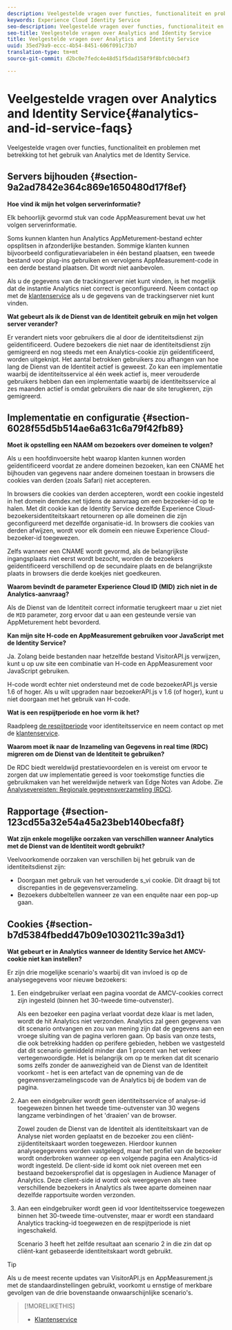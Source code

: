 ```yaml
---
description: Veelgestelde vragen over functies, functionaliteit en problemen met betrekking tot het gebruik van Analytics met de Experience Cloud Identity Service.
keywords: Experience Cloud Identity Service
seo-description: Veelgestelde vragen over functies, functionaliteit en problemen met betrekking tot het gebruik van Analytics met de Identity Service.
seo-title: Veelgestelde vragen over Analytics and Identity Service
title: Veelgestelde vragen over Analytics and Identity Service
uuid: 35ed79a9-eccc-4b54-8451-606f091c73b7
translation-type: tm+mt
source-git-commit: d2bc0e7fedc4e48d51f5dad158f9f8bfcb0cb4f3

---
```



# Veelgestelde vragen over Analytics and Identity Service{#analytics-and-id-service-faqs}

Veelgestelde vragen over functies, functionaliteit en problemen met betrekking tot het gebruik van Analytics met de Identity Service.

## Servers bijhouden {#section-9a2ad7842e364c869e1650480d17f8ef}

**Hoe vind ik mijn het volgen serverinformatie?**

Elk behoorlijk gevormd stuk van code AppMeasurement bevat uw het volgen serverinformatie.

Soms kunnen klanten hun Analytics AppMeturement-bestand echter opsplitsen in afzonderlijke bestanden. Sommige klanten kunnen bijvoorbeeld configuratievariabelen in één bestand plaatsen, een tweede bestand voor plug-ins gebruiken en vervolgens AppMeasurement-code in een derde bestand plaatsen. Dit wordt niet aanbevolen.

Als u de gegevens van de trackingserver niet kunt vinden, is het mogelijk dat de instantie Analytics niet correct is geconfigureerd. Neem contact op met de [klantenservice](https://helpx.adobe.com/marketing-cloud/contact-support.html) als u de gegevens van de trackingserver niet kunt vinden.

**Wat gebeurt als ik de Dienst van de Identiteit gebruik en mijn het volgen server verander?**

Er verandert niets voor gebruikers die al door de identiteitsdienst zijn geïdentificeerd. Oudere bezoekers die niet naar de identiteitsdienst zijn gemigreerd en nog steeds met een Analytics-cookie zijn geïdentificeerd, worden uitgeknipt. Het aantal betrokken gebruikers zou afhangen van hoe lang de Dienst van de Identiteit actief is geweest. Zo kan een implementatie waarbij de identiteitsservice al één week actief is, meer verouderde gebruikers hebben dan een implementatie waarbij de identiteitsservice al zes maanden actief is omdat gebruikers die naar de site terugkeren, zijn gemigreerd.

## Implementatie en configuratie {#section-6028f55d5b514ae6a631c6a79f42fb89}

**Moet ik opstelling een NAAM om bezoekers over domeinen te volgen?**

Als u een hoofdinvoersite hebt waarop klanten kunnen worden geïdentificeerd voordat ze andere domeinen bezoeken, kan een CNAME het bijhouden van gegevens naar andere domeinen toestaan in browsers die cookies van derden (zoals Safari) niet accepteren.

In browsers die cookies van derden accepteren, wordt een cookie ingesteld in het domein [](https://docs.adobe.com/content/help/en/audience-manager/user-guide/reference/demdex-calls.html) demdex.net tijdens de aanvraag om een bezoeker-id op te halen. Met dit cookie kan de Identity Service dezelfde Experience Cloud-bezoekersidentiteitskaart retourneren op alle domeinen die zijn geconfigureerd met dezelfde organisatie-id. In browsers die cookies van derden afwijzen, wordt voor elk domein een nieuwe Experience Cloud-bezoeker-id toegewezen.

Zelfs wanneer een CNAME wordt gevormd, als de belangrijkste ingangsplaats niet eerst wordt bezocht, worden de bezoekers geïdentificeerd verschillend op de secundaire plaats en de belangrijkste plaats in browsers die derde koekjes niet goedkeuren.

**Waarom bevindt de parameter Experience Cloud ID (MID) zich niet in de Analytics-aanvraag?**

Als de Dienst van de Identiteit correct informatie terugkeert maar u ziet niet de `MID` parameter, zorg ervoor dat u aan een gesteunde versie van AppMeturement hebt bevorderd.

**Kan mijn site H-code en AppMeasurement gebruiken voor JavaScript met de Identity Service?**

Ja. Zolang beide bestanden naar hetzelfde bestand VisitorAPI.js verwijzen, kunt u op uw site een combinatie van H-code en AppMeasurement voor JavaScript gebruiken.

H-code wordt echter niet ondersteund met de code bezoekerAPI.js versie 1.6 of hoger. Als u wilt upgraden naar bezoekerAPI.js v 1.6 (of hoger), kunt u niet doorgaan met het gebruik van H-code.

**Wat is een respijtperiode en hoe vorm ik het?**

Raadpleeg [de respijtperiode](../reference/analytics-reference/grace-period.md) voor identiteitsservice en neem contact op met de [klantenservice](https://helpx.adobe.com/marketing-cloud/contact-support.html).

**Waarom moet ik naar de Inzameling van Gegevens in real time (RDC) migreren om de Dienst van de Identiteit te gebruiken?**

De RDC biedt wereldwijd prestatievoordelen en is vereist om ervoor te zorgen dat uw implementatie gereed is voor toekomstige functies die gebruikmaken van het wereldwijde netwerk van Edge Notes van Adobe. Zie [Analysevereisten: Regionale gegevensverzameling (RDC)](../reference/requirements.md#section-7d04bb013bc84a25bae3b148bc0ca25f).

## Rapportage {#section-123cd55a32e54a45a23beb140becfa8f}

**Wat zijn enkele mogelijke oorzaken van verschillen wanneer Analytics met de Dienst van de Identiteit wordt gebruikt?**

Veelvoorkomende oorzaken van verschillen bij het gebruik van de identiteitsdienst zijn:

* Doorgaan met gebruik van het verouderde s_vi cookie. Dit draagt bij tot discrepanties in de gegevensverzameling.
* Bezoekers dubbeltellen wanneer ze van een enquête naar een pop-up gaan.

## Cookies {#section-b7d5384fbedd47b09e1030211c39a3d1}

**Wat gebeurt er in Analytics wanneer de Identity Service het AMCV-cookie niet kan instellen?**

Er zijn drie mogelijke scenario&#39;s waarbij dit van invloed is op de analysegegevens voor nieuwe bezoekers:

1. Een eindgebruiker verlaat een pagina voordat de AMCV-cookies correct zijn ingesteld (binnen het 30-tweede time-outvenster).

   Als een bezoeker een pagina verlaat voordat deze klaar is met laden, wordt de hit Analytics niet verzonden. Analytics zal geen gegevens van dit scenario ontvangen en zou van mening zijn dat de gegevens aan een vroege sluiting van de pagina verloren gaan. Op basis van onze tests, die ook betrekking hadden op perifere gebieden, hebben we vastgesteld dat dit scenario gemiddeld minder dan 1 procent van het verkeer vertegenwoordigde. Het is belangrijk om op te merken dat dit scenario soms zelfs zonder de aanwezigheid van de Dienst van de Identiteit voorkomt - het is een artefact van de opneming van de de gegevensverzamelingscode van de Analytics bij de bodem van de pagina.

1. Aan een eindgebruiker wordt geen identiteitsservice of analyse-id toegewezen binnen het tweede time-outvenster van 30 wegens langzame verbindingen of het &#39;draaien&#39; van de browser.

   Zowel zouden de Dienst van de Identiteit als identiteitskaart van de Analyse niet worden geplaatst en de bezoeker zou een cliënt-zijidentiteitskaart worden toegewezen. Hierdoor kunnen analysegegevens worden vastgelegd, maar het profiel van de bezoeker wordt onderbroken wanneer op een volgende pagina een Analytics-id wordt ingesteld. De client-side id komt ook niet overeen met een bestaand bezoekersprofiel dat is opgeslagen in Audience Manager of Analytics. Deze client-side id wordt ook weergegeven als twee verschillende bezoekers in Analytics als twee aparte domeinen naar dezelfde rapportsuite worden verzonden.

1. Aan een eindgebruiker wordt geen id voor Identiteitsservice toegewezen binnen het 30-tweede time-outvenster, maar er wordt een standaard Analytics tracking-id toegewezen en de respijtperiode is niet ingeschakeld.

   Scenario 3 heeft het zelfde resultaat aan scenario 2 in die zin dat op cliënt-kant gebaseerde identiteitskaart wordt gebruikt.

>[!TIP]
>
>Als u de meest recente updates van VisitorAPI.js en AppMeasurement.js met de standaardinstellingen gebruikt, voorkomt u ernstige of merkbare gevolgen van de drie bovenstaande onwaarschijnlijke scenario&#39;s.

>[!MORELIKETHIS]
>
>* [Klantenservice](https://helpx.adobe.com/marketing-cloud/contact-support.html)


